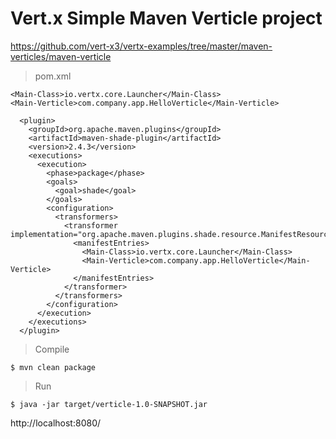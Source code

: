 # Vert.x Simple Maven Verticle project

https://github.com/vert-x3/vertx-examples/tree/master/maven-verticles/maven-verticle

> pom.xml

```
<Main-Class>io.vertx.core.Launcher</Main-Class>
<Main-Verticle>com.company.app.HelloVerticle</Main-Verticle>
```

```
  <plugin>
    <groupId>org.apache.maven.plugins</groupId>
    <artifactId>maven-shade-plugin</artifactId>
    <version>2.4.3</version>
    <executions>
      <execution>
        <phase>package</phase>
        <goals>
          <goal>shade</goal>
        </goals>
        <configuration>
          <transformers>
            <transformer implementation="org.apache.maven.plugins.shade.resource.ManifestResourceTransformer">
              <manifestEntries>
                <Main-Class>io.vertx.core.Launcher</Main-Class>
                <Main-Verticle>com.company.app.HelloVerticle</Main-Verticle>
              </manifestEntries>
            </transformer>
          </transformers>
        </configuration>
      </execution>
    </executions>
  </plugin>
```

> Compile

```
$ mvn clean package
```

> Run

```
$ java -jar target/verticle-1.0-SNAPSHOT.jar
```

http://localhost:8080/
